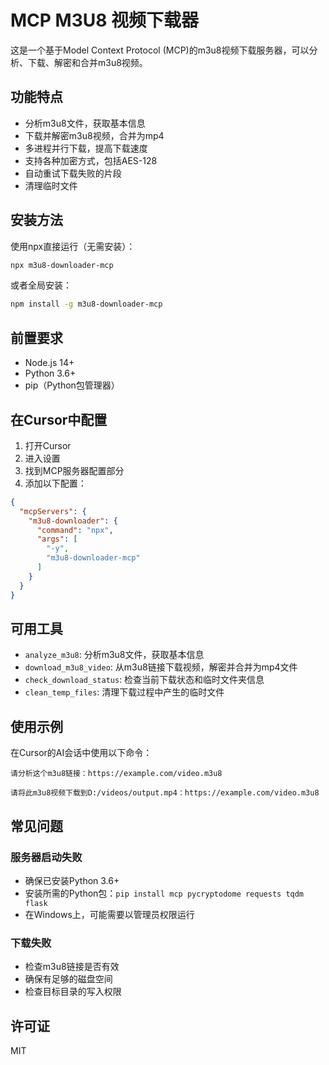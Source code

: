 # MCP M3U8 视频下载器

这是一个基于Model Context Protocol (MCP)的m3u8视频下载服务器，可以分析、下载、解密和合并m3u8视频。

## 功能特点

- 分析m3u8文件，获取基本信息
- 下载并解密m3u8视频，合并为mp4
- 多进程并行下载，提高下载速度
- 支持各种加密方式，包括AES-128
- 自动重试下载失败的片段
- 清理临时文件

## 安装方法

使用npx直接运行（无需安装）：

```bash
npx m3u8-downloader-mcp
```

或者全局安装：

```bash
npm install -g m3u8-downloader-mcp
```

## 前置要求

- Node.js 14+
- Python 3.6+
- pip（Python包管理器）

## 在Cursor中配置

1. 打开Cursor
2. 进入设置
3. 找到MCP服务器配置部分
4. 添加以下配置：

```json
{
  "mcpServers": {
    "m3u8-downloader": {
      "command": "npx",
      "args": [
        "-y",
        "m3u8-downloader-mcp"
      ]
    }
  }
}
```

## 可用工具

- `analyze_m3u8`: 分析m3u8文件，获取基本信息
- `download_m3u8_video`: 从m3u8链接下载视频，解密并合并为mp4文件
- `check_download_status`: 检查当前下载状态和临时文件夹信息
- `clean_temp_files`: 清理下载过程中产生的临时文件

## 使用示例

在Cursor的AI会话中使用以下命令：

```
请分析这个m3u8链接：https://example.com/video.m3u8
```

```
请将此m3u8视频下载到D:/videos/output.mp4：https://example.com/video.m3u8
```

## 常见问题

### 服务器启动失败
- 确保已安装Python 3.6+
- 安装所需的Python包：`pip install mcp pycryptodome requests tqdm flask`
- 在Windows上，可能需要以管理员权限运行

### 下载失败
- 检查m3u8链接是否有效
- 确保有足够的磁盘空间
- 检查目标目录的写入权限

## 许可证

MIT